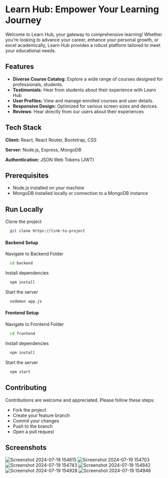 
# Learn Hub: Empower Your Learning Journey

Welcome to Learn Hub, your gateway to comprehensive learning! Whether you're looking to advance your career, enhance your personal growth, or excel academically, Learn Hub provides a robust platform tailored to meet your educational needs.


## Features

- **Diverse Course Catalog:** Explore a wide range of courses designed for professionals, students.
- **Testimonials:** Hear from students about their experience with Learn Hub
- **User Profiles:** View and manage enrolled courses and user details.
- **Responsive Design:** Optimized for various screen sizes and devices.
- **Reviews**: Hear directly from our users about their experiences




## Tech Stack

**Client:** React, React Router, Bootstrap, CSS

**Server:** Node.js, Express, MongoDB

**Authentication:** JSON Web Tokens (JWT)


## Prerequisites

- Node.js installed on your machine
- MongoDB installed locally or connection to a MongoDB instance

## Run Locally

Clone the project

```bash
  git clone https://link-to-project
```

#### Backend Setup

Navigate to Backend Folder

```bash
  cd backend
```

Install dependencies

```bash
  npm install
```

Start the server

```bash
  nodemon app.js
```

#### Frontend Setup

Navigate to Frontend Folder

```bash
  cd frontend
```

Install dependencies

```bash
  npm install
```

Start the server

```bash
  npm start
```


## Contributing

Contributions are welcome and appreciated. Please follow these steps:

- Fork the project
- Create your feature branch
- Commit your changes 
- Push to the branch 
- Open a pull request

## Screenshots

![Screenshot 2024-07-19 154615](https://github.com/user-attachments/assets/75f6bde5-e04a-47aa-850f-b61e9c8e1e02)
![Screenshot 2024-07-19 154703](https://github.com/user-attachments/assets/8d373134-543a-47c5-8cd4-f88c825d0444)
![Screenshot 2024-07-19 154743](https://github.com/user-attachments/assets/beb205f3-6047-4124-bd53-6b85bb4e101c)
![Screenshot 2024-07-19 154842](https://github.com/user-attachments/assets/3c0846d3-50b8-4253-bc08-9e1406c6f115)
![Screenshot 2024-07-19 154928](https://github.com/user-attachments/assets/a06e3d25-c9bb-4b50-b45a-f7af37d06d50)
![Screenshot 2024-07-19 154946](https://github.com/user-attachments/assets/414fa2c8-5fa5-4003-bbee-f6161387403b)
